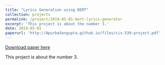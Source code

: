 ```yaml
---
title: "Lyrics Generation using BERT"
collection: projects
permalink: /project/2019-05-01-bert-lyrics-generator
excerpt: 'This project is about the number 3.'
date: 2019-05-01
paperurl: 'http://ApurbaSengupta.github.io/files/cis-530-project.pdf'
---
```


<a href='http://ApurbaSengupta.github.io/files/cis-530-project.pdf'>Download paper here</a>

This project is about the number 3.
